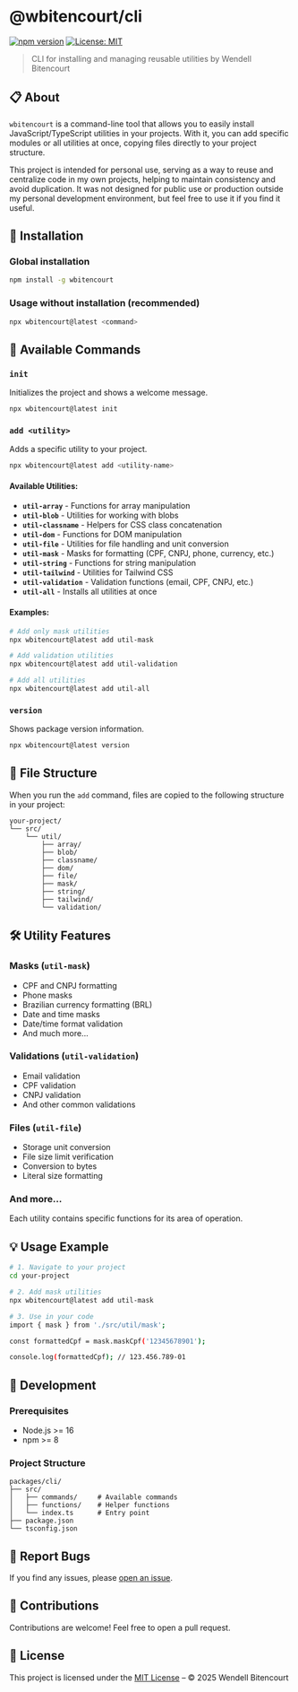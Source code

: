 # @wbitencourt/cli

[![npm version](https://badge.fury.io/js/wbitencourt.svg)](https://badge.fury.io/js/wbitencourt)
[![License: MIT](https://img.shields.io/badge/License-MIT-yellow.svg)](https://opensource.org/licenses/MIT)

> CLI for installing and managing reusable utilities by Wendell Bitencourt

## 📋 About

`wbitencourt` is a command-line tool that allows you to easily install JavaScript/TypeScript utilities in your projects. With it, you can add specific modules or all utilities at once, copying files directly to your project structure.

This project is intended for personal use, serving as a way to reuse and centralize code in my own projects, helping to maintain consistency and avoid duplication. It was not designed for public use or production outside my personal development environment, but feel free to use it if you find it useful.

## 🚀 Installation

### Global installation

```bash
npm install -g wbitencourt
```

### Usage without installation (recommended)

```bash
npx wbitencourt@latest <command>
```

## 📖 Available Commands

### `init`

Initializes the project and shows a welcome message.

```bash
npx wbitencourt@latest init
```

### `add <utility>`

Adds a specific utility to your project.

```bash
npx wbitencourt@latest add <utility-name>
```

#### Available Utilities:

- **`util-array`** - Functions for array manipulation
- **`util-blob`** - Utilities for working with blobs
- **`util-classname`** - Helpers for CSS class concatenation
- **`util-dom`** - Functions for DOM manipulation
- **`util-file`** - Utilities for file handling and unit conversion
- **`util-mask`** - Masks for formatting (CPF, CNPJ, phone, currency, etc.)
- **`util-string`** - Functions for string manipulation
- **`util-tailwind`** - Utilities for Tailwind CSS
- **`util-validation`** - Validation functions (email, CPF, CNPJ, etc.)
- **`util-all`** - Installs all utilities at once

#### Examples:

```bash
# Add only mask utilities
npx wbitencourt@latest add util-mask

# Add validation utilities
npx wbitencourt@latest add util-validation

# Add all utilities
npx wbitencourt@latest add util-all
```

### `version`

Shows package version information.

```bash
npx wbitencourt@latest version
```

## 📁 File Structure

When you run the `add` command, files are copied to the following structure in your project:

```
your-project/
└── src/
    └── util/
        ├── array/
        ├── blob/
        ├── classname/
        ├── dom/
        ├── file/
        ├── mask/
        ├── string/
        ├── tailwind/
        └── validation/
```

## 🛠️ Utility Features

### Masks (`util-mask`)

- CPF and CNPJ formatting
- Phone masks
- Brazilian currency formatting (BRL)
- Date and time masks
- Date/time format validation
- And much more...

### Validations (`util-validation`)

- Email validation
- CPF validation
- CNPJ validation
- And other common validations

### Files (`util-file`)

- Storage unit conversion
- File size limit verification
- Conversion to bytes
- Literal size formatting

### And more...

Each utility contains specific functions for its area of operation.

## 💡 Usage Example

```bash
# 1. Navigate to your project
cd your-project

# 2. Add mask utilities
npx wbitencourt@latest add util-mask

# 3. Use in your code
import { mask } from './src/util/mask';

const formattedCpf = mask.maskCpf('12345678901');

console.log(formattedCpf); // 123.456.789-01
```

## 🔧 Development

### Prerequisites

- Node.js >= 16
- npm >= 8

### Project Structure

```
packages/cli/
├── src/
│   ├── commands/     # Available commands
│   ├── functions/    # Helper functions
│   └── index.ts      # Entry point
├── package.json
└── tsconfig.json
```

## 🐛 Report Bugs

If you find any issues, please [open an issue](https://github.com/WBitencourt/npm-wbitencourt/issues).

## 🤝 Contributions

Contributions are welcome! Feel free to open a pull request.

## 📄 License

This project is licensed under the [MIT License](https://github.com/WBitencourt/npm-wbitencourt/blob/master/LICENSE) – © 2025 Wendell Bitencourt
